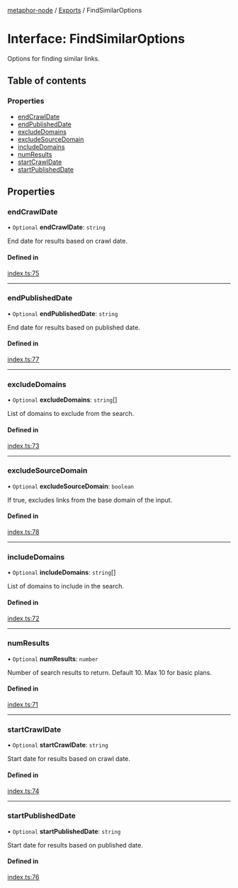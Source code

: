 [metaphor-node](../README.md) / [Exports](../modules.md) / FindSimilarOptions

# Interface: FindSimilarOptions

Options for finding similar links.

## Table of contents

### Properties

- [endCrawlDate](FindSimilarOptions.md#endcrawldate)
- [endPublishedDate](FindSimilarOptions.md#endpublisheddate)
- [excludeDomains](FindSimilarOptions.md#excludedomains)
- [excludeSourceDomain](FindSimilarOptions.md#excludesourcedomain)
- [includeDomains](FindSimilarOptions.md#includedomains)
- [numResults](FindSimilarOptions.md#numresults)
- [startCrawlDate](FindSimilarOptions.md#startcrawldate)
- [startPublishedDate](FindSimilarOptions.md#startpublisheddate)

## Properties

### endCrawlDate

• `Optional` **endCrawlDate**: `string`

End date for results based on crawl date.

#### Defined in

[index.ts:75](https://github.com/metaphorsystems/metaphor-node/blob/553b699/packages/core/src/index.ts#L75)

___

### endPublishedDate

• `Optional` **endPublishedDate**: `string`

End date for results based on published date.

#### Defined in

[index.ts:77](https://github.com/metaphorsystems/metaphor-node/blob/553b699/packages/core/src/index.ts#L77)

___

### excludeDomains

• `Optional` **excludeDomains**: `string`[]

List of domains to exclude from the search.

#### Defined in

[index.ts:73](https://github.com/metaphorsystems/metaphor-node/blob/553b699/packages/core/src/index.ts#L73)

___

### excludeSourceDomain

• `Optional` **excludeSourceDomain**: `boolean`

If true, excludes links from the base domain of the input.

#### Defined in

[index.ts:78](https://github.com/metaphorsystems/metaphor-node/blob/553b699/packages/core/src/index.ts#L78)

___

### includeDomains

• `Optional` **includeDomains**: `string`[]

List of domains to include in the search.

#### Defined in

[index.ts:72](https://github.com/metaphorsystems/metaphor-node/blob/553b699/packages/core/src/index.ts#L72)

___

### numResults

• `Optional` **numResults**: `number`

Number of search results to return. Default 10. Max 10 for basic plans.

#### Defined in

[index.ts:71](https://github.com/metaphorsystems/metaphor-node/blob/553b699/packages/core/src/index.ts#L71)

___

### startCrawlDate

• `Optional` **startCrawlDate**: `string`

Start date for results based on crawl date.

#### Defined in

[index.ts:74](https://github.com/metaphorsystems/metaphor-node/blob/553b699/packages/core/src/index.ts#L74)

___

### startPublishedDate

• `Optional` **startPublishedDate**: `string`

Start date for results based on published date.

#### Defined in

[index.ts:76](https://github.com/metaphorsystems/metaphor-node/blob/553b699/packages/core/src/index.ts#L76)
